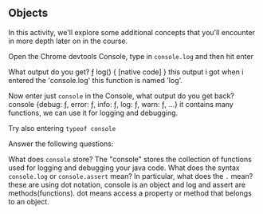 ## Objects

In this activity, we'll explore some additional concepts that you'll encounter in more depth later on in the course.

Open the Chrome devtools Console, type in `console.log` and then hit enter

What output do you get?
ƒ log() { [native code] } this output i got when i entered the 'console.log' this function is named 'log'.

Now enter just `console` in the Console, what output do you get back?
console {debug: ƒ, error: ƒ, info: ƒ, log: ƒ, warn: ƒ, …} it contains many functions, we can use it for logging and debugging.

Try also entering `typeof console`

Answer the following questions:

What does `console` store?
The "console" stores the collection of functions used for logging and debugging your java code.
What does the syntax `console.log` or `console.assert` mean? In particular, what does the `.` mean?
these are using dot notation, console is an object and log and assert are methods(functions).
dot means access a property or method that belongs to an object.
